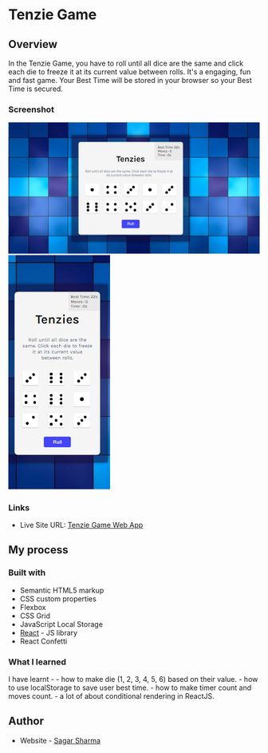 # Tenzie Game 

## Overview

In the Tenzie Game, you have to roll until all dice are the same and click each die to freeze it at its current value between rolls. It's a engaging, fun and fast game. Your Best Time will be stored in your browser so your Best Time is secured.

### Screenshot

![](./screenshots/Tenzie-Game-desktop.png)
![](./screenshots/Tenzie-Game-mobile.png)

### Links

- Live Site URL: [Tenzie Game Web App](https://tenzie-io.netlify.app/)

## My process

### Built with

- Semantic HTML5 markup
- CSS custom properties
- Flexbox
- CSS Grid
- JavaScript Local Storage 
- [React](https://reactjs.org/) - JS library
- React Confetti 

### What I learned

I have learnt - 
      - how to make die (1, 2, 3, 4, 5, 6) based on their value.
      - how to use localStorage to save user best time.
      - how to make timer count and moves count.
      - a lot of about conditional rendering in ReactJS.

## Author

- Website - [Sagar Sharma]()
